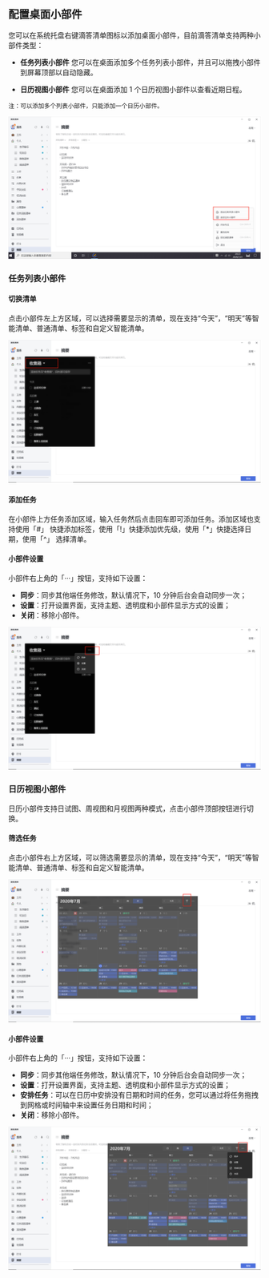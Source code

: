 ## 配置桌面小部件
您可以在系统托盘右键滴答清单图标以添加桌面小部件，目前滴答清单支持两种小部件类型：

* **任务列表小部件**
您可以在桌面添加多个任务列表小部件，并且可以拖拽小部件到屏幕顶部以自动隐藏。

* **日历视图小部件**
您可以在桌面添加 1 个日历视图小部件以查看近期日程。

`注：可以添加多个列表小部件，只能添加一个日历小部件。`

![images35](../../images/windows/67.png)

### 任务列表小部件

#### 切换清单

点击小部件左上方区域，可以选择需要显示的清单，现在支持“今天”，“明天”等智能清单、普通清单、标签和自定义智能清单。

![images35](../../images/windows/68.png)

#### 添加任务

在小部件上方任务添加区域，输入任务然后点击回车即可添加任务。添加区域也支持使用「#」 快捷添加标签，使用「!」快捷添加优先级，使用「*」快捷选择日期，使用「^」 选择清单。

#### 小部件设置

小部件右上角的「···」按钮，支持如下设置： 

* **同步**：同步其他端任务修改，默认情况下，10 分钟后台会自动同步一次； 
* **设置**：打开设置界面，支持主题、透明度和小部件显示方式的设置；
* **关闭**：移除小部件。

![images35](../../images/windows/69.png)

### 日历视图小部件

日历小部件支持日试图、周视图和月视图两种模式，点击小部件顶部按钮进行切换。

#### 筛选任务

点击小部件右上方区域，可以筛选需要显示的清单，现在支持“今天”，“明天”等智能清单、普通清单、标签和自定义智能清单。

![images35](../../images/windows/70.png)

#### 小部件设置

小部件右上角的「···」按钮，支持如下设置： 

* **同步**：同步其他端任务修改，默认情况下，10 分钟后台会自动同步一次； 
* **设置**：打开设置界面，支持主题、透明度和小部件显示方式的设置；
* **安排任务**：可以在日历中安排没有日期和时间的任务，您可以通过将任务拖拽到网格或时间轴中来设置任务日期和时间；
* **关闭**：移除小部件。

![images35](../../images/windows/71.png)



